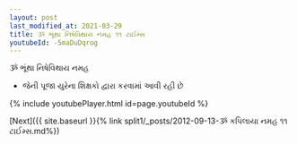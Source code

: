 ```yaml
---
layout: post
last_modified_at: 2021-03-29
title: ૐ ભૂંથા નિષેવિથાય નમહ ૧૧ ટાઈમ્સ
youtubeId: -5maDuDqrog
---
```

 
 
 ૐ ભૂંથા નિષેવિથાય નમહ  
 
 -  જેની પૂજા યુરેના શિક્ષકો દ્વારા કરવામાં આવી રહી છે 
 
  
 
  
 
 
 
 
 
 


{% include youtubePlayer.html id=page.youtubeId %}
 
[Next]({{ site.baseurl }}{% link  split1/_posts/2012-09-13-ૐ કપિલાયા નમહ ૧૧ ટાઈમ્સ.md%})
 
